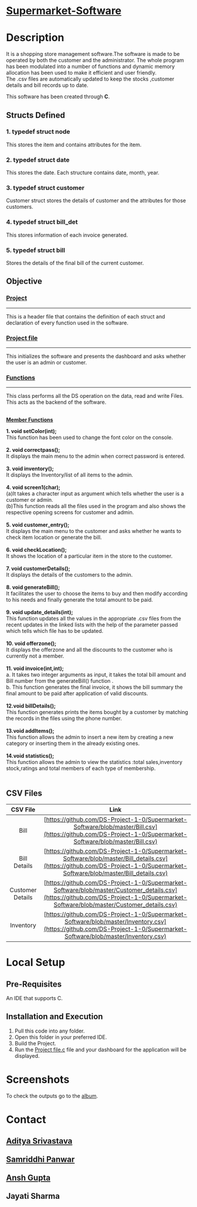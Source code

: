 # <ins>**Supermarket-Software**</ins>
# Description
It is a shopping store management software.The software is made to be operated by both the customer and the administrator. The whole program has been modulated into a number of functions and dynamic memory allocation has been used to make it efficient and user friendly. <br/>
The .csv files are automatically updated to keep the stocks ,customer details and bill records up to date.

This software has been created through **C**.

## Structs Defined

### 1. typedef struct node
This stores the item and contains attributes for the item.


### 2. typedef struct date
This stores the date. Each structure contains date, month, year. 


### 3. typedef struct customer
Customer struct stores the details of customer and the attributes for those customers.


### 4. typedef struct bill_det
This stores information of each invoice generated.


### 5. typedef struct bill
Stores the details of the final bill of the current customer.



## Objective

### [Project](https://github.com/DS-Project-1-0/Supermarket-Software/blob/master/Project.h)
----
This is a header file that contains the definition of each struct and declaration of every function used in the software.<br />

### [Project file](https://github.com/DS-Project-1-0/Supermarket-Software/blob/master/Project%20file.c)
----
This initializes the software and presents the dashboard and asks whether the user is an admin or customer.

### [Functions](https://github.com/DS-Project-1-0/Supermarket-Software/blob/master/Functions.c)
----
This class performs all the DS operation on the data, read and write Files. This acts as the backend of the software.<br/><br/>

**<ins>Member Functions</ins>**

**1. void setColor(int);**<br />
This function has been used to change the font color on the console.<br /><br />
**2. void correctpass();**<br />
It displays the main menu to the admin when correct password is entered.<br /><br />
**3. void inventory();**<br />
It displays the Inventory/list of all items to the admin.<br /><br />
**4. void screen1(char);**<br />
(a)It takes a character input as argument which tells whether the user is a customer or admin.<br />
(b)This function reads all the files used in the program and also shows the respective opening screens for customer and admin.<br /><br />
**5. void customer_entry();**<br />
It displays the main menu to the customer and asks whether he wants to check item location or generate the bill.<br /><br />
**6. void checkLocation();**<br />
It shows the location of a particular item in the store to the customer.<br /><br />
**7. void customerDetails();**<br />
It displays the details of the customers to the admin.<br /><br />
**8. void generateBill();**<br />
It facilitates the user to choose the items to buy and then modify according to his needs and finally generate the total amount to be paid.<br /><br />
**9. void update_details(int);**<br />
This function updates all the values in the appropriate .csv files from the recent updates in the linked lists with the help of the parameter passed which tells which file has to be updated.<br /><br />
**10. void offerzone();**<br />
It displays the offerzone and all the discounts to the customer who is currently not a member.<br /><br />
**11. void invoice(int,int);**<br />
 a. It takes two integer arguments as input, it takes the total bill amount and Bill number from the generateBill() function .<br />
 b. This function generates the final invoice, it shows the bill summary the final amount to be paid after application of valid discounts.<br /><br />
**12.void billDetails();**<br />
This function generates prints the items bought by a customer by matching the records in the files using the phone number.<br /><br />
**13.void addItems();**<br />
This function allows the admin to insert a new item by creating a new category or inserting them in the already existing ones.<br /><br />
**14.void statistics();**<br />
This function allows the admin to view the statistics :total sales,inventory stock,ratings and total members of each type of membership.<br /><br />

## CSV Files

| CSV File | Link |
| :---: | :---: |
| Bill | [https://github.com/DS-Project-1-0/Supermarket-Software/blob/master/Bill.csv](https://github.com/DS-Project-1-0/Supermarket-Software/blob/master/Bill.csv)
| Bill Details | [https://github.com/DS-Project-1-0/Supermarket-Software/blob/master/Bill_details.csv](https://github.com/DS-Project-1-0/Supermarket-Software/blob/master/Bill_details.csv)
| Customer Details | [https://github.com/DS-Project-1-0/Supermarket-Software/blob/master/Customer_details.csv](https://github.com/DS-Project-1-0/Supermarket-Software/blob/master/Customer_details.csv)
| Inventory | [https://github.com/DS-Project-1-0/Supermarket-Software/blob/master/Inventory.csv](https://github.com/DS-Project-1-0/Supermarket-Software/blob/master/Inventory.csv)


# Local Setup

## Pre-Requisites
An IDE that supports C.
## Installation and Execution
1. Pull this code into any folder.<br />
2. Open this folder in your preferred IDE.<br />
3. Build the Project.<br />
4. Run the [Project file.c](https://github.com/DS-Project-1-0/Supermarket-Software/blob/master/Project%20file.c) file and your dashboard for the application will be displayed.<br />


# Screenshots
To check the outputs go to the [album](https://github.com/DS-Project-1-0/Supermarket-Software/blob/master/OUTPUT%20ALBUM.pptx).

# Contact
## [Aditya Srivastava](mailto:aditya26052002@gmail.com?subject=GitHub)<br/><br/>[Samriddhi Panwar](mailto:samriddhipanwaren@gmail.com?subject=GitHub)<br/><br/>[Ansh Gupta](mailto:ag961@snu.edu.in?subject=GitHub)<br/><br/>Jayati Sharma<br/><br/>

